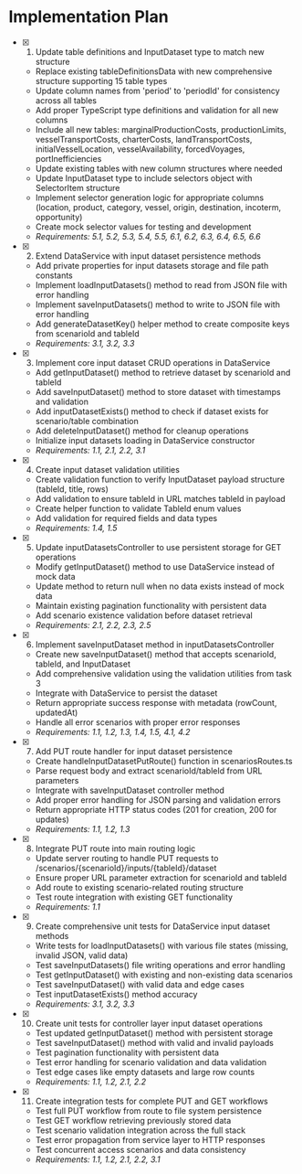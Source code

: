 # Implementation Plan

- [x] 1. Update table definitions and InputDataset type to match new structure
  - Replace existing tableDefinitionsData with new comprehensive structure supporting 15 table types
  - Update column names from 'period' to 'periodId' for consistency across all tables
  - Add proper TypeScript type definitions and validation for all new columns
  - Include all new tables: marginalProductionCosts, productionLimits, vesselTransportCosts, charterCosts, landTransportCosts, initialVesselLocation, vesselAvailability, forcedVoyages, portInefficiencies
  - Update existing tables with new column structures where needed
  - Update InputDataset type to include selectors object with SelectorItem structure
  - Implement selector generation logic for appropriate columns (location, product, category, vessel, origin, destination, incoterm, opportunity)
  - Create mock selector values for testing and development
  - _Requirements: 5.1, 5.2, 5.3, 5.4, 5.5, 6.1, 6.2, 6.3, 6.4, 6.5, 6.6_

- [x] 2. Extend DataService with input dataset persistence methods
  - Add private properties for input datasets storage and file path constants
  - Implement loadInputDatasets() method to read from JSON file with error handling
  - Implement saveInputDatasets() method to write to JSON file with error handling
  - Add generateDatasetKey() helper method to create composite keys from scenarioId and tableId
  - _Requirements: 3.1, 3.2, 3.3_

- [x] 3. Implement core input dataset CRUD operations in DataService
  - Add getInputDataset() method to retrieve dataset by scenarioId and tableId
  - Add saveInputDataset() method to store dataset with timestamps and validation
  - Add inputDatasetExists() method to check if dataset exists for scenario/table combination
  - Add deleteInputDataset() method for cleanup operations
  - Initialize input datasets loading in DataService constructor
  - _Requirements: 1.1, 2.1, 2.2, 3.1_

- [x] 4. Create input dataset validation utilities
  - Create validation function to verify InputDataset payload structure (tableId, title, rows)
  - Add validation to ensure tableId in URL matches tableId in payload
  - Create helper function to validate TableId enum values
  - Add validation for required fields and data types
  - _Requirements: 1.4, 1.5_

- [x] 5. Update inputDatasetsController to use persistent storage for GET operations
  - Modify getInputDataset() method to use DataService instead of mock data
  - Update method to return null when no data exists instead of mock data
  - Maintain existing pagination functionality with persistent data
  - Add scenario existence validation before dataset retrieval
  - _Requirements: 2.1, 2.2, 2.3, 2.5_

- [x] 6. Implement saveInputDataset method in inputDatasetsController
  - Create new saveInputDataset() method that accepts scenarioId, tableId, and InputDataset
  - Add comprehensive validation using the validation utilities from task 3
  - Integrate with DataService to persist the dataset
  - Return appropriate success response with metadata (rowCount, updatedAt)
  - Handle all error scenarios with proper error responses
  - _Requirements: 1.1, 1.2, 1.3, 1.4, 1.5, 4.1, 4.2_

- [x] 7. Add PUT route handler for input dataset persistence
  - Create handleInputDatasetPutRoute() function in scenariosRoutes.ts
  - Parse request body and extract scenarioId/tableId from URL parameters
  - Integrate with saveInputDataset controller method
  - Add proper error handling for JSON parsing and validation errors
  - Return appropriate HTTP status codes (201 for creation, 200 for updates)
  - _Requirements: 1.1, 1.2, 1.3_

- [x] 8. Integrate PUT route into main routing logic
  - Update server routing to handle PUT requests to /scenarios/{scenarioId}/inputs/{tableId}/dataset
  - Ensure proper URL parameter extraction for scenarioId and tableId
  - Add route to existing scenario-related routing structure
  - Test route integration with existing GET functionality
  - _Requirements: 1.1_

- [x] 9. Create comprehensive unit tests for DataService input dataset methods
  - Write tests for loadInputDatasets() with various file states (missing, invalid JSON, valid data)
  - Test saveInputDatasets() file writing operations and error handling
  - Test getInputDataset() with existing and non-existing data scenarios
  - Test saveInputDataset() with valid data and edge cases
  - Test inputDatasetExists() method accuracy
  - _Requirements: 3.1, 3.2, 3.3_

- [x] 10. Create unit tests for controller layer input dataset operations
  - Test updated getInputDataset() method with persistent storage
  - Test saveInputDataset() method with valid and invalid payloads
  - Test pagination functionality with persistent data
  - Test error handling for scenario validation and data validation
  - Test edge cases like empty datasets and large row counts
  - _Requirements: 1.1, 1.2, 2.1, 2.2_

- [x] 11. Create integration tests for complete PUT and GET workflows
  - Test full PUT workflow from route to file system persistence
  - Test GET workflow retrieving previously stored data
  - Test scenario validation integration across the full stack
  - Test error propagation from service layer to HTTP responses
  - Test concurrent access scenarios and data consistency
  - _Requirements: 1.1, 1.2, 2.1, 2.2, 3.1_